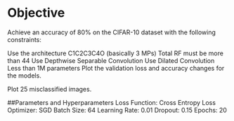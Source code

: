 # Objective

Achieve an accuracy of 80% on the CIFAR-10 dataset with the following constraints:

Use the architecture C1C2C3C4O (basically 3 MPs)
Total RF must be more than 44
Use Depthwise Separable Convolution
Use Dilated Convolution
Less than 1M parameters
Plot the validation loss and accuracy changes for the models.

Plot 25 misclassified images.

##Parameters and Hyperparameters
Loss Function: Cross Entropy Loss
Optimizer: SGD
Batch Size: 64
Learning Rate: 0.01
Dropout: 0.15
Epochs: 20



